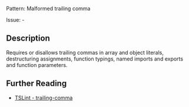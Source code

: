 Pattern: Malformed trailing comma

Issue: -

## Description

Requires or disallows trailing commas in array and object literals, destructuring assignments, function typings, named imports and exports and function parameters.

## Further Reading

* [TSLint - trailing-comma](https://palantir.github.io/tslint/rules/trailing-comma)